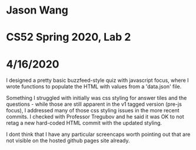 # Jason Wang
# CS52 Spring 2020, Lab 2
# 4/16/2020

I designed a pretty basic buzzfeed-style quiz with javascript focus, where I wrote functions to populate the HTML with values from a 'data.json' file.

Something I struggled with initially was css styling for answer tiles and the questions - while those are still apparent in the v1 tagged version (pre-js focus), I addressed many of those css styling issues in the more recent commits. I checked with Professor Tregubov and he said it was OK to not retag a new hard-coded HTML commit with the updated styling.

I dont think that I have any particular screencaps worth pointing out that are not visible on the hosted github pages site already.